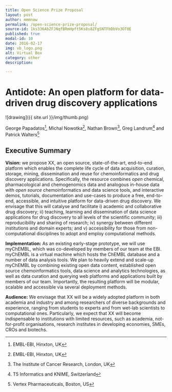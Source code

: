 ```yaml
---
title: Open Science Prize Proposal
layout: post
author: mmmnow
permalink: /open-science-prize-proposal/
source-id: 1ks336AbZFJNqfBRmHpft5Ks8s8ZFgSNTFbDbVo3OT0E
published: true
modal-id: 10
date: 2016-02-17
img: vb_logo.png
alt: Virtual Box
category: other
description:

---
```

# Antidote: An open platform for data-driven drug discovery applications

![drawing]({{ site.url }}/img/thumb.png)

George Papadatos[^ebi], Michal Nowotka[^ebi], Nathan Brown[^icr], Greg Landrum[^t5] and Patrick Walters[^vp]
[^ebi]: EMBL-EBI, Hinxton, UK
[^icr]: The Institute of Cancer Research, London, UK
[^t5]:  T5 Informatics and KNIME, Switzerland
[^vp]: Vertex Pharmaceuticals, Boston, US

## Executive Summary

**Vision:** we propose XX, an open source, state-of-the-art, end-to-end platform which enables the complete life cycle of data acquisition, curation, storage, mining, dissemination and reuse for chemoinformatics and drug discovery applications. Specifically, the resource combines *open* chemical, pharmacological and chemogenomics data and analogous in-house data with *open source* chemoinformatics and data science tools, and interactive demos, tutorials, documentation and use-cases to produce a free, end-to-end, accessible, and intuitive platform for data-driven drug discovery. We envisage that this will catalyse and facilitate i) academic and collaborative drug discovery; ii) teaching, learning and dissemination of data science applications for drug discovery to all levels of the scientific community; iii) reproducibility and sharing of research; iv) synergy between different institutions and domain experts; and v) accessibility for those from non-computational disciplines to adopt and employ computational methods.

**Implementation:** As an existing early-stage prototype, we will use myChEMBL, which was co-developed by members of our team at the EBI. myChEMBL is a virtual machine which hosts the ChEMBL database and a number of data analysis tools. We plan to heavily extend and scale-up myChEMBL by combining existing open data content, established open source chemoinformatics tools, data science and analytics technologies, as well as data curation and querying web platforms and applications built by members of our team. Importantly, the resulting platform will be modular, scalable and accessible via several deployment methods.

**Audience:** We envisage that XX will be a widely adopted platform in both academia and industry and among researchers of diverse backgrounds and experience, ranging from students to experts and from wet-lab scientists to computational ones. Particularly, we expect that XX will become indispensable to institutions with limited resources, such as academia, not-for-profit organisations, research institutes in developing economies, SMEs, CROs and biotechs.

